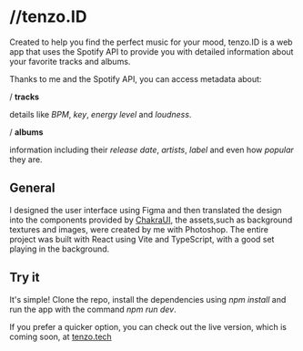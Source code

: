 # //tenzo.ID

Created to help you find the perfect music for your mood, tenzo.ID is a web app that uses the Spotify API to provide you with detailed information about your favorite tracks and albums.

Thanks to me and the Spotify API, you can access metadata about:

/ **tracks**

details like _BPM_, _key_, _energy level_ and _loudness_.

/ **albums**

information including their _release date_, _artists_, _label_ and even how _popular_ they are.

## General

I designed the user interface using Figma and then translated the design into the components provided by [ChakraUI](https://chakra-ui.com/), the assets,such as background textures and images, were created by me with Photoshop.
The entire project was built with React using Vite and TypeScript, with a good set playing in the background.

## Try it

It's simple! Clone the repo, install the dependencies using _npm install_ and run the app with the command _npm run dev_.

If you prefer a quicker option, you can check out the live version, which is coming soon, at [tenzo.tech](https://tenzo.tech)
